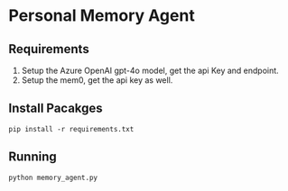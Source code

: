 # Personal Memory Agent

## Requirements

1. Setup the Azure OpenAI gpt-4o model, get the api Key and endpoint.
2. Setup the mem0, get the api key as well.

## Install Pacakges

`pip install -r requirements.txt`

## Running

`python memory_agent.py`
